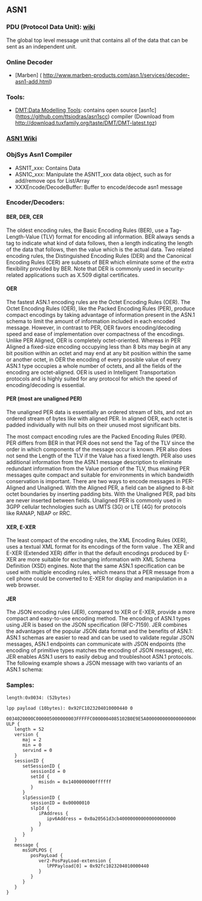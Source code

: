 
## ASN1

### PDU (Protocol Data Unit): [wiki](https://en.wikipedia.org/wiki/Protocol_data_unit)
The global top level message unit that contains all of the data that can be sent as an independent unit.


### Online Decoder
- [Marben] ( http://www.marben-products.com/asn.1/services/decoder-asn1-add.html)

### Tools:
-  [DMT:Data Modelling Tools](http://download.tuxfamily.org/taste/DMT/DMT-latest.tgz): contains open source [asn1c] (https://github.com/ttsiodras/asn1scc) compiler (Download from http://download.tuxfamily.org/taste/DMT/DMT-latest.tgz)

### [ASN1 Wiki](https://en.wikipedia.org/wiki/Abstract_Syntax_Notation_One)

### ObjSys Asn1 Compiler
-  ASN1T_xxx: Contains Data
-  ASN1C_xxx: Manipulate the ASN1T_xxx data object, such as for add/remove ops for List/Array
-  XXXEncode/DecodeBuffer: Buffer to encode/decode asn1 message

### Encoder/Decoders:

#### BER, DER, CER

The oldest encoding rules, the Basic Encoding Rules (BER), use a Tag-Length-Value (TLV) format for encoding all information. BER always sends a tag to indicate what kind of data follows, then a length indicating the length of the data that follows, then the value which is the actual data. Two related encoding rules, the Distinguished Encoding Rules (DER) and the Canonical Encoding Rules (CER) are subsets of BER which eliminate some of the extra flexibility provided by BER. Note that DER is commonly used in security-related applications such as X.509 digital certificates.

#### OER

The fastest ASN.1 encoding rules are the Octet Encoding Rules (OER). The Octet Encoding Rules (OER), like the Packed Encoding Rules (PER), produce compact encodings by taking advantage of information present in the ASN.1 schema to limit the amount of information included in each encoded message. However, in contrast to PER, OER favors encoding/decoding speed and ease of implementation over compactness of the encodings. Unlike PER Aligned, OER is completely octet-oriented. Whereas in PER Aligned a fixed-size encoding occupying less than 8 bits may begin at any bit position within an octet and may end at any bit position within the same or another octet, in OER the encoding of every possible value of every ASN.1 type occupies a whole number of octets, and all the fields of the encoding are octet-aligned. OER is used in Intelligent Transportation protocols and is highly suited for any protocol for which the speed of encoding/decoding is essential.

#### PER (most are unaligned PER)

The unaligned PER data is essentially an ordered stream of bits, and not an ordered stream of bytes like with aligned PER. In aligned OER, each octet is padded individually with null bits on their unused most significant bits.

The most compact encoding rules are the Packed Encoding Rules (PER). PER differs from BER in that PER does not send the Tag of the TLV since the order in which components of the message occur is known. PER also does not send the Length of the TLV if the Value has a fixed length. PER also uses additional information from the ASN.1 message description to eliminate redundant information from the Value portion of the TLV, thus making PER messages quite compact and suitable for environments in which bandwidth conservation is important. There are two ways to encode messages in PER-Aligned and Unaligned. With the Aligned PER, a field can be aligned to 8-bit octet boundaries by inserting padding bits. With the Unaligned PER, pad bits are never inserted between fields. Unaligned PER is commonly used in 3GPP cellular technologies such as UMTS (3G) or LTE (4G) for protocols like RANAP, NBAP or RRC.

#### XER, E-XER

The least compact of the encoding rules, the XML Encoding Rules (XER), uses a textual XML format for its encodings of the form <start-tag> value <end-tag>. The XER and E-XER (Extended XER) differ in that the default encodings produced by E-XER are more suitable for exchanging information with XML Schema Definition (XSD) engines. Note that the same ASN.1 specification can be used with multiple encoding rules, which means that a PER message from a cell phone could be converted to E-XER for display and manipulation in a web browser.

#### JER

The JSON encoding rules (JER), compared to XER or E-XER, provide a more compact and easy-to-use encoding method. The encoding of ASN.1 types using JER is based on the JSON specification (RFC-7159). JER combines the advantages of the popular JSON data format and the benefits of ASN.1: ASN.1 schemas are easier to read and can be used to validate regular JSON messages, ASN.1 endpoints can communicate with JSON endpoints (the encoding of primitive types matches the encoding of JSON messages), etc. JER enables ASN.1 users to easily debug and troubleshoot ASN.1 protocols. The following example shows a JSON message with two variants of an ASN.1 schema:

### Samples:
```
length:0x0034: (52bytes) 

lpp payload (10bytes): 0x92FC1023204010000440 0          

0034020000C000005000000003FFFFFC0000004085102B0E9E5A0000000000000000000021001A8000992FC10232040100004400
ULP {
   length = 52
   version {
      maj = 2
      min = 0
      servind = 0
   }
   sessionID {
      setSessionID {
         sessionId = 0
         setId {
            msisdn = 0x1400000000ffffff
         }
      }
      slpSessionID {
         sessionID = 0x00000010
         slpId {
            iPAddress {
               ipv6Address = 0x0a20561d3cb400000000000000000000
            }
         }
      }
   }
   message {
      msSUPLPOS {
         posPayLoad {
            ver2-PosPayLoad-extension {
               lPPPayload[0] = 0x92fc1023204010000440
            }
         }
      }
   }
}
```

